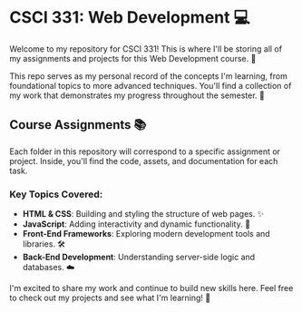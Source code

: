 # CSCI 331: Web Development 💻
Welcome to my repository for CSCI 331! This is where I'll be storing all of my assignments and projects for this Web Development course. 🚀

This repo serves as my personal record of the concepts I'm learning, from foundational topics to more advanced techniques. You'll find a collection of my work that demonstrates my progress throughout the semester. 🌱

## Course Assignments 📚
Each folder in this repository will correspond to a specific assignment or project. Inside, you'll find the code, assets, and documentation for each task.

### Key Topics Covered:
- **HTML & CSS**: Building and styling the structure of web pages. ✨
- **JavaScript**: Adding interactivity and dynamic functionality. 🧠
- **Front-End Frameworks**: Exploring modern development tools and libraries. 🛠️
- **Back-End Development**: Understanding server-side logic and databases. ☁️

I'm excited to share my work and continue to build new skills here. Feel free to check out my projects and see what I'm learning! 👀